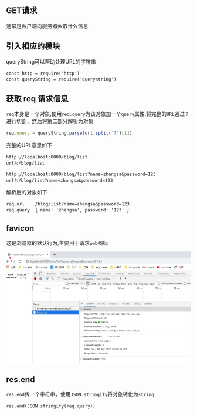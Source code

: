 ## GET请求

通常是客户端向服务器索取什么信息

## 引入相应的模块

queryString可以帮助处理URL的字符串
```
const http = require('http')
const queryString = require('querystring')
```

## 获取 req 请求信息
`req`本身是一个对象,使用`req.query`为该对象加一个`query`属性,将完整的`URL`通过`？`进行切割，然后将第二部分解析为对象,

```js
req.query = queryString.parse(url.split('?')[1])
```
完整的URL意思如下
```
http://localhost:8000/blog/list   
url为/blog/list 
```

```
http://localhost:8000/blog/list?name=zhangsa&password=123
url为/blog/list?name=zhangsa&password=123
```

解析后的对象如下

```
req.url    /blog/list?name=zhangsa&password=123
req.query  { name: 'zhangsa', password: '123' }
```



##   favicon

这是浏览器的默认行为,主要用于请求`web`图标

![](./jpg/favicon_2021-05-08_17-27-49.jpg)



## res.end

`res.end`传一个字符串，使用`JSON.stringify`将对象转化为`string`

```
res.end(JSON.stringify(req.query))
```

